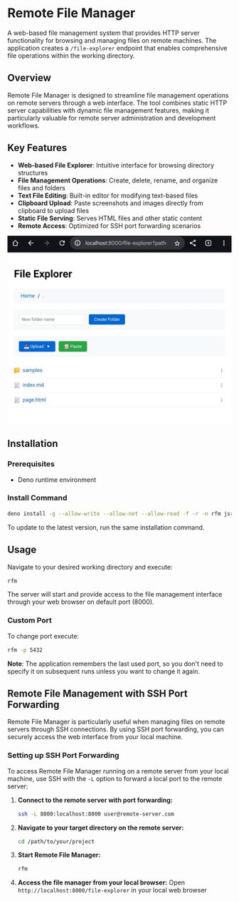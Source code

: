 # Remote File Manager

A web-based file management system that provides HTTP server functionality for
browsing and managing files on remote machines. The application creates a
`/file-explorer` endpoint that enables comprehensive file operations within the
working directory.

## Overview

Remote File Manager is designed to streamline file management operations on
remote servers through a web interface. The tool combines static HTTP server
capabilities with dynamic file management features, making it particularly
valuable for remote server administration and development workflows.

## Key Features

- **Web-based File Explorer**: Intuitive interface for browsing directory
  structures
- **File Management Operations**: Create, delete, rename, and organize files and
  folders
- **Text File Editing**: Built-in editor for modifying text-based files
- **Clipboard Upload**: Paste screenshots and images directly from clipboard to upload files
- **Static File Serving**: Serves HTML files and other static content
- **Remote Access**: Optimized for SSH port forwarding scenarios

![screenshot](./file-explorer.png)

## Installation

### Prerequisites

- Deno runtime environment

### Install Command

```bash
deno install -g --allow-write --allow-net --allow-read -f -r -n rfm jsr:@sobanieca/remote-file-manager
```

To update to the latest version, run the same installation command.

## Usage

Navigate to your desired working directory and execute:

```bash
rfm
```

The server will start and provide access to the file management interface
through your web browser on default port (8000).

### Custom Port

To change port execute:

```bash
rfm -p 5432
```

**Note**: The application remembers the last used port, so you don't need to specify it on subsequent runs unless you want to change it again.

## Remote File Management with SSH Port Forwarding

Remote File Manager is particularly useful when managing files on remote servers through SSH connections. By using SSH port forwarding, you can securely access the web interface from your local machine.

### Setting up SSH Port Forwarding 

To access Remote File Manager running on a remote server from your local machine, use SSH with the `-L` option to forward a local port to the remote server:

1. **Connect to the remote server with port forwarding:**
   ```bash
   ssh -L 8000:localhost:8000 user@remote-server.com
   ```

2. **Navigate to your target directory on the remote server:**
   ```bash
   cd /path/to/your/project
   ```

3. **Start Remote File Manager:**
   ```bash
   rfm
   ```

4. **Access the file manager from your local browser:**
   Open `http://localhost:8000/file-explorer` in your local web browser

